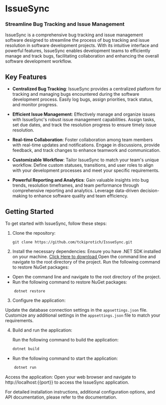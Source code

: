 # IssueSync
### Streamline Bug Tracking and Issue Management


IssueSync is a comprehensive bug tracking and issue management software designed to streamline the process of bug tracking and issue resolution in software development projects. With its intuitive interface and powerful features, IssueSync enables development teams to efficiently manage and track bugs, facilitating collaboration and enhancing the overall software development workflow.

## Key Features

- **Centralized Bug Tracking**: IssueSync provides a centralized platform for tracking and managing bugs encountered during the software development process. Easily log bugs, assign priorities, track status, and monitor progress.

- **Efficient Issue Management**: Effectively manage and organize issues with IssueSync's robust issue management capabilities. Assign tasks, set due dates, and track the resolution progress to ensure timely issue resolution.

- **Real-time Collaboration**: Foster collaboration among team members with real-time updates and notifications. Engage in discussions, provide feedback, and track changes to enhance teamwork and communication.

- **Customizable Workflow**: Tailor IssueSync to match your team's unique workflow. Define custom statuses, transitions, and user roles to align with your development processes and meet your specific requirements.

- **Powerful Reporting and Analytics**: Gain valuable insights into bug trends, resolution timeframes, and team performance through comprehensive reporting and analytics. Leverage data-driven decision-making to enhance software quality and team efficiency.

## Getting Started

To get started with IssueSync, follow these steps:

1. Clone the repository:
   ```shell
   git clone https://github.com/tckiprotich/IssueSync.git

2. Install the necessary dependencies:
Ensure you have .NET SDK installed on your machine.
[ Click  Here to download ](https://dotnet.microsoft.com/download )
Open the command line and navigate to the root directory of the project.
    Run the following command to restore NuGet packages:
- Open the command line and navigate to the root directory of the project.
- Run the following command to restore NuGet packages:

```charp
    dotnet restore
```
3. Configure the application:

Update the database connection settings in the ```appsettings.json``` file.
Customize any additional settings in the ```appsettings.json``` file to match your requirements.

4. Build and run the application:

    Run the following command to build the application:

    ```csharp
    dotnet build
    ```

- Run the following command to start the application:

```csharp
    dotnet run
```

 Access the application:
Open your web browser and navigate to http://localhost:{{port}} to access the IssueSync application.

For detailed installation instructions, additional configuration options, and API documentation, please refer to the documentation.



